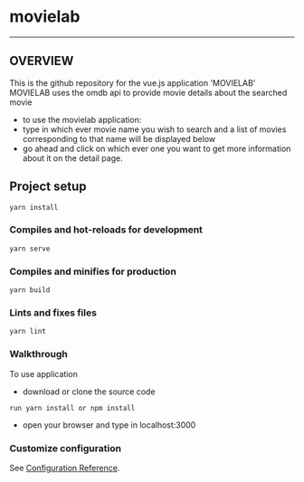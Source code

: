 # movielab

---

## OVERVIEW
This is the github repository for the vue.js application 'MOVIELAB'
MOVIELAB uses the omdb api to provide movie details about the searched movie

- to use the movielab application: 
- type in which ever movie name you wish to search and a list of movies corresponding to that name will be displayed below
- go ahead and click on which ever one you want to get more information about it on the detail page.

## Project setup
```
yarn install
```

### Compiles and hot-reloads for development
```
yarn serve
```

### Compiles and minifies for production
```
yarn build
```

### Lints and fixes files
```
yarn lint
```

### Walkthrough
To use application  
- download or clone the source code  
```
run yarn install or npm install
```

- open your browser and type in localhost:3000

### Customize configuration
See [Configuration Reference](https://cli.vuejs.org/config/).
